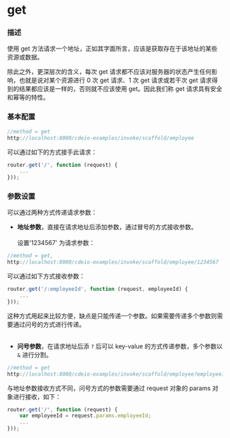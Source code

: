 # get

### 描述

使用 get 方法请求一个地址，正如其字面所言，应该是获取存在于该地址的某些资源或数据。

除此之外，更深层次的含义，每次 get 请求都不应该对服务器的状态产生任何影响，也就是说对某个资源进行 0 次 get 请求、1 次 get 请求或若干次 get 请求得到的结果都应该是一样的，否则就不应该使用 get。因此我们称 get 请求具有安全和幂等的特性。


### 基本配置

```js
//method = get
http://localhost:8000/cdeio-examples/invoke/scaffold/employee
```

可以通过如下的方式接手此请求：

```js
router.get('/', function (request) {
	...
}));
```

### 参数设置

可以通过两种方式传递请求参数：

* **地址参数**，直接在请求地址后添加参数，通过冒号的方式接收参数。
<br/><br/>设置'1234567' 为请求参数：
```js
//method = get,
http://localhost:8000/cdeio-examples/invoke/scaffold/employee/1234567
```
可以通过如下方式接收参数：
```js
router.get('/:employeeId', function (request, employeeId) {
	...
}));
```
这种方式用起来比较方便，缺点是只能传递一个参数。如果需要传递多个参数则需要通过问号的方式进行传递。
<br/><br/>
* **问号参数**，在请求地址后添 `?` 后可以 key-value 的方式传递参数，多个参数以 `&` 进行分割。
```js
//method = get
http://localhost:8000/cdeio-examples/invoke/scaffold/employee?employeeId=1234567
```
与地址参数接收方式不同，问号方式的参数需要通过 request 对象的 params 对象进行接收，如下：
```js
router.get('/', function (request) {
	var employeeId = request.params.employeeId;
	...
}));
```
